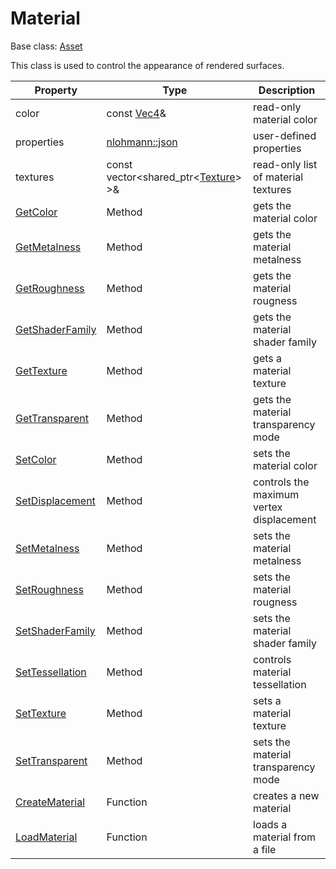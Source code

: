 # Material

Base class: [Asset](Asset.md)

This class is used to control the appearance of rendered surfaces.

| Property | Type | Description |
|---|---|---|
| color | const [Vec4](Vec4)& | read-only material color |
| properties | [nlohmann::json](https://github.com/nlohmann/json) | user-defined properties |
| textures | const vector<shared_ptr<[Texture](Texture.md)> >& | read-only list of material textures |
| [GetColor](Material_GetColor.md) | Method | gets the material color |
| [GetMetalness](Material_GetMetalness.md) | Method | gets the material metalness |
| [GetRoughness](Material_GetRoughness.md) | Method | gets the material rougness |
| [GetShaderFamily](Material_GetShaderFamily.md) | Method | gets the material shader family |
| [GetTexture](Material_GetTexture.md) | Method | gets a material texture |
| [GetTransparent](Material_GetTransparent.md) | Method | gets the material transparency mode |
| [SetColor](Material_SetColor.md) | Method | sets the material color |
| [SetDisplacement](Material_SetDisplacement.md) | Method | controls the maximum vertex displacement |
| [SetMetalness](Material_SetMetalness.md) | Method | sets the material metalness |
| [SetRoughness](Material_SetRoughness.md) | Method | sets the material rougness |
| [SetShaderFamily](Material_SetShaderFamily.md) | Method | sets the material shader family |
| [SetTessellation](Material_SetTessellation.md) | Method | controls material tessellation |
| [SetTexture](Material_SetTexture.md) | Method | sets a material texture |
| [SetTransparent](Material_SetTransparent.md) | Method | sets the material transparency mode |
| [CreateMaterial](CreateMaterial.md) | Function | creates a new material |
| [LoadMaterial](LoadMaterial.md) | Function | loads a material from a file |
